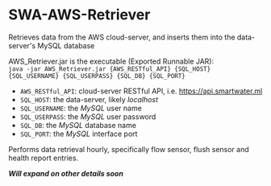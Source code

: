 # SWA-AWS-Retriever
Retrieves data from the AWS cloud-server, and inserts them into the data-server's MySQL database  
  
AWS_Retriever.jar is the executable (Exported Runnable JAR):  
`java -jar AWS_Retriever.jar {AWS_RESTful_API} {SQL_HOST} {SQL_USERNAME} {SQL_USERPASS} {SQL_DB} {SQL_PORT}`
- `AWS_RESTful_API`: cloud-server RESTful API, i.e. https://api.smartwater.ml
- `SQL_HOST`: the data-server, likely _localhost_
- `SQL_USERNAME`: the _MySQL_ user name
- `SQL_USERPASS`: the _MySQL_ user password
- `SQL_DB`: the _MySQL_ database name
- `SQL_PORT`: the _MySQL_ interface port

Performs data retrieval hourly, specifically flow sensor, flush sensor and health report entries.  
  
_**Will expand on other details soon**_
